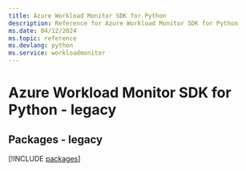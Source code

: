 ```yaml
---
title: Azure Workload Monitor SDK for Python
description: Reference for Azure Workload Monitor SDK for Python
ms.date: 04/12/2024
ms.topic: reference
ms.devlang: python
ms.service: workloadmonitor
---
```

# Azure Workload Monitor SDK for Python - legacy
## Packages - legacy
[!INCLUDE [packages](workload-monitor-index.md)]